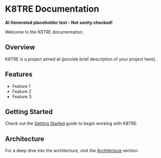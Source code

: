 # K8TRE Documentation

**AI Generated placeholder text - Not sanity checked!**

Welcome to the K8TRE documentation.

## Overview

K8TRE is a project aimed at [provide brief description of your project here].

## Features

- Feature 1
- Feature 2
- Feature 3

## Getting Started

Check out the [Getting Started](getting-started.md) guide to begin working with K8TRE.

## Architecture

For a deep dive into the architecture, visit the [Architecture](architecture.md) section.
